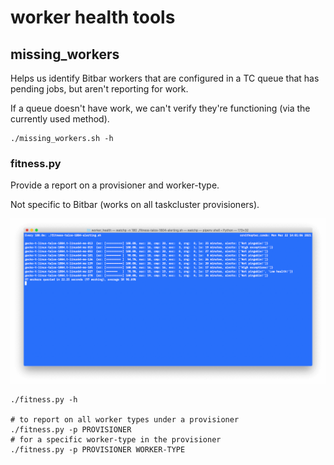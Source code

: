 # worker health tools

## missing_workers

Helps us identify Bitbar workers that are configured in a TC queue that has pending jobs, but aren't reporting for work.

If a queue doesn't have work, we can't verify they're functioning (via the currently used method).

```
./missing_workers.sh -h
```

### fitness.py

Provide a report on a provisioner and worker-type.

Not specific to Bitbar (works on all taskcluster provisioners).

![fitness.py](images/fitness_py_example.png)

```
./fitness.py -h

# to report on all worker types under a provisioner
./fitness.py -p PROVISIONER
# for a specific worker-type in the provisioner
./fitness.py -p PROVISIONER WORKER-TYPE
```
